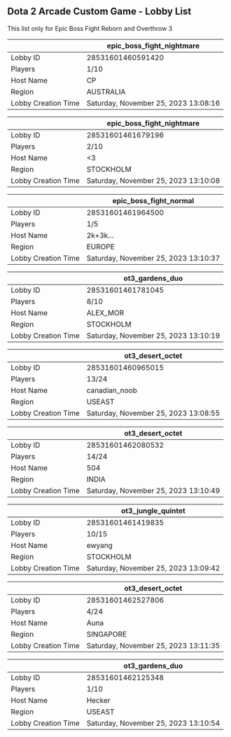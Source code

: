 ## Dota 2 Arcade Custom Game - Lobby List

This list only for Epic Boss Fight Reborn and Overthrow 3

|  | epic_boss_fight_nightmare |
| ------ | ------ |
| Lobby ID | 28531601460591420 |
| Players | 1/10 |
| Host Name | CP |
| Region | AUSTRALIA |
| Lobby Creation Time | Saturday, November 25, 2023 13:08:16 |


|  | epic_boss_fight_nightmare |
| ------ | ------ |
| Lobby ID | 28531601461679196 |
| Players | 2/10 |
| Host Name | <3 |
| Region | STOCKHOLM |
| Lobby Creation Time | Saturday, November 25, 2023 13:10:08 |


|  | epic_boss_fight_normal |
| ------ | ------ |
| Lobby ID | 28531601461964500 |
| Players | 1/5 |
| Host Name | 2k+3k... |
| Region | EUROPE |
| Lobby Creation Time | Saturday, November 25, 2023 13:10:37 |


|  | ot3_gardens_duo |
| ------ | ------ |
| Lobby ID | 28531601461781045 |
| Players | 8/10 |
| Host Name | ALEX_MOR |
| Region | STOCKHOLM |
| Lobby Creation Time | Saturday, November 25, 2023 13:10:19 |


|  | ot3_desert_octet |
| ------ | ------ |
| Lobby ID | 28531601460965015 |
| Players | 13/24 |
| Host Name | canadian_noob |
| Region | USEAST |
| Lobby Creation Time | Saturday, November 25, 2023 13:08:55 |


|  | ot3_desert_octet |
| ------ | ------ |
| Lobby ID | 28531601462080532 |
| Players | 14/24 |
| Host Name | 504 |
| Region | INDIA |
| Lobby Creation Time | Saturday, November 25, 2023 13:10:49 |


|  | ot3_jungle_quintet |
| ------ | ------ |
| Lobby ID | 28531601461419835 |
| Players | 10/15 |
| Host Name | ewyang |
| Region | STOCKHOLM |
| Lobby Creation Time | Saturday, November 25, 2023 13:09:42 |


|  | ot3_desert_octet |
| ------ | ------ |
| Lobby ID | 28531601462527806 |
| Players | 4/24 |
| Host Name | Auna |
| Region | SINGAPORE |
| Lobby Creation Time | Saturday, November 25, 2023 13:11:35 |


|  | ot3_gardens_duo |
| ------ | ------ |
| Lobby ID | 28531601462125348 |
| Players | 1/10 |
| Host Name | Hecker |
| Region | USEAST |
| Lobby Creation Time | Saturday, November 25, 2023 13:10:54 |


